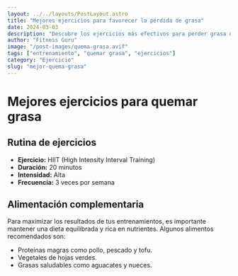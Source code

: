 ```yaml
---
layout: ../../layouts/PostLayout.astro
title: "Mejores ejercicios para favorecer la pérdida de grasa"
date: 2024-03-03
description: "Descubre los ejercicios más efectivos para perder grasa de forma continua, apta para principiantes e intermedios."
author: "Fitness Guru"
image: "/post-images/quema-grasa.avif"
tags: ["entrenamiento", "quemar grasa", "ejercicios"]
category: "Ejercicio"
slug: "mejor-quema-grasa"
---
```


# Mejores ejercicios para quemar grasa

## Rutina de ejercicios

- **Ejercicio:** HIIT (High Intensity Interval Training)
- **Duración:** 20 minutos
- **Intensidad:** Alta
- **Frecuencia:** 3 veces por semana

## Alimentación complementaria

Para maximizar los resultados de tus entrenamientos, es importante mantener una dieta equilibrada y rica en nutrientes. Algunos alimentos recomendados son:

- Proteínas magras como pollo, pescado y tofu.
- Vegetales de hojas verdes.
- Grasas saludables como aguacates y nueces.

